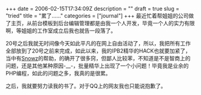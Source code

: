 +++
date = 2006-02-15T17:34:09Z
description = ""
draft = true
slug = "tried"
title = "累了……"
categories = ["journal"]
+++
最近忙着帮姐姐的公司做了主页，从前台模板到后台编辑管理都是由我一个人开发，毕竟一个人的实力有限啊，等姐姐的工作室成立后我也就告一段落了。

20号之后我就无时间像今天如此平凡的在网上自由活动了，所以，我把所有工作全部放到了20号之前来完成，如此以来，我的IPB2精华的HACK也就要加紧了，当中有[Snowz](http://bbs.51soft.com/)的帮助，的确开了很多窍，但鄙人比较苯，不知道是不是智商上的问题，还是其他某种原因-__-，批量精华上出现了一个小问题！毕竟我是业余的PHP编程，如此的问题之多，我真的是很累。

之后，我就要努力读我的书了。对于QQ上的网友我也只能说抱歉了。